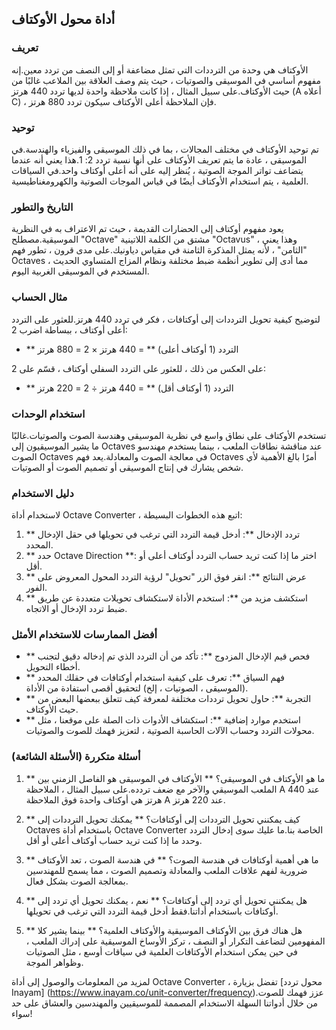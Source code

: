 ## أداة محول الأوكتاف

### تعريف
الأوكتاف هي وحدة من الترددات التي تمثل مضاعفة أو إلى النصف من تردد معين.إنه مفهوم أساسي في الموسيقى والصوتيات ، حيث يتم وصف العلاقة بين الملاعب غالبًا من حيث الأوكتاف.على سبيل المثال ، إذا كانت ملاحظة واحدة لديها تردد 440 هرتز (A أعلاه C) ، فإن الملاحظة أعلى الأوكتاف سيكون تردد 880 هرتز.

### توحيد
تم توحيد الأوكتاف في مختلف المجالات ، بما في ذلك الموسيقى والفيزياء والهندسة.في الموسيقى ، عادة ما يتم تعريف الأوكتاف على أنها نسبة تردد 2: 1.هذا يعني أنه عندما يتضاعف تواتر الموجة الصوتية ، يُنظر إليه على أنه أعلى أوكتاف واحد.في السياقات العلمية ، يتم استخدام الأوكتاف أيضًا في قياس الموجات الصوتية والكهرومغناطيسية.

### التاريخ والتطور
يعود مفهوم أوكتاف إلى الحضارات القديمة ، حيث تم الاعتراف به في النظرية الموسيقية.مصطلح "Octave" مشتق من الكلمة اللاتينية "Octavus" ، وهذا يعني "الثامن" ، لأنه يمثل المذكرة الثامنة في مقياس دياونيك.على مدى قرون ، تطور فهم Octaves ، مما أدى إلى تطوير أنظمة ضبط مختلفة ونظام المزاج المتساوي الحديث المستخدم في الموسيقى الغربية اليوم.

### مثال الحساب
لتوضيح كيفية تحويل الترددات إلى أوكتافات ، فكر في تردد 440 هرتز.للعثور على التردد أعلى أوكتاف ، ببساطة اضرب 2:

- ** التردد (1 أوكتاف أعلى) ** = 440 هرتز × 2 = 880 هرتز

على العكس من ذلك ، للعثور على التردد السفلي أوكتاف ، قسّم على 2:

- ** التردد (1 أوكتاف أقل) ** = 440 هرتز ÷ 2 = 220 هرتز

### استخدام الوحدات
تستخدم الأوكتاف على نطاق واسع في نظرية الموسيقى وهندسة الصوت والصوتيات.غالبًا ما يشير الموسيقيون إلى Octaves عند مناقشة نطاقات الملعب ، بينما يستخدم مهندسو الصوت Octaves في معالجة الصوت والمعادلة.يعد فهم Octaves أمرًا بالغ الأهمية لأي شخص يشارك في إنتاج الموسيقى أو تصميم الصوت أو الصوتيات.

### دليل الاستخدام
لاستخدام أداة Octave Converter ، اتبع هذه الخطوات البسيطة:

1. ** تردد الإدخال **: أدخل قيمة التردد التي ترغب في تحويلها في حقل الإدخال المحدد.
2. ** حدد Octave Direction **: اختر ما إذا كنت تريد حساب التردد أوكتاف أعلى أو أقل.
3. ** عرض النتائج **: انقر فوق الزر "تحويل" لرؤية التردد المحول المعروض على الفور.
4. ** استكشف مزيد من **: استخدم الأداة لاستكشاف تحويلات متعددة عن طريق ضبط تردد الإدخال أو الاتجاه.

### أفضل الممارسات للاستخدام الأمثل
- ** فحص قيم الإدخال المزدوج **: تأكد من أن التردد الذي تم إدخاله دقيق لتجنب أخطاء التحويل.
- ** فهم السياق **: تعرف على كيفية استخدام أوكتافات في حقلك المحدد (الموسيقى ، الصوتيات ، إلخ) لتحقيق أقصى استفادة من الأداة.
- ** التجربة **: حاول تحويل ترددات مختلفة لمعرفة كيف تتعلق ببعضها البعض من حيث الأوكتاف.
- ** استخدم موارد إضافية **: استكشاف الأدوات ذات الصلة على موقعنا ، مثل محولات التردد وحساب الآلات الحاسبة الصوتية ، لتعزيز فهمك للصوت والصوتيات.

### أسئلة متكررة (الأسئلة الشائعة)

1. ** ما هو الأوكتاف في الموسيقى؟ **
الأوكتاف في الموسيقى هو الفاصل الزمني بين الملعب الموسيقي والآخر مع ضعف تردده.على سبيل المثال ، الملاحظة A عند 440 هرتز هي أوكتاف واحدة فوق الملاحظة A عند 220 هرتز.

2. ** كيف يمكنني تحويل الترددات إلى أوكتافات؟ **
يمكنك تحويل الترددات إلى Octaves باستخدام أداة Octave Converter الخاصة بنا.ما عليك سوى إدخال التردد وحدد ما إذا كنت تريد حساب أوكتاف أعلى أو أقل.

3. ** ما هي أهمية أوكتافات في هندسة الصوت؟ **
في هندسة الصوت ، تعد الأوكتاف ضرورية لفهم علاقات الملعب والمعادلة وتصميم الصوت ، مما يسمح للمهندسين بمعالجة الصوت بشكل فعال.

4. ** هل يمكنني تحويل أي تردد إلى أوكتافات؟ **
نعم ، يمكنك تحويل أي تردد إلى أوكتافات باستخدام أداتنا.فقط أدخل قيمة التردد التي ترغب في تحويلها.

5. ** هل هناك فرق بين الأوكتاف الموسيقية والأوكتاف العلمية؟ **
بينما يشير كلا المفهومين لتضاعف التكرار أو النصف ، تركز الأوساخ الموسيقية على إدراك الملعب ، في حين يمكن استخدام الأوكتافات العلمية في سياقات أوسع ، مثل الصوتيات وظواهر الموجة.

لمزيد من المعلومات والوصول إلى أداة Octave Converter ، تفضل بزيارة [محول تردد Inayam] (https://www.inayam.co/unit-converter/frequency).عزز فهمك للصوت من خلال أدواتنا السهلة الاستخدام المصممة للموسيقيين والمهندسين والعشاق على حد سواء!